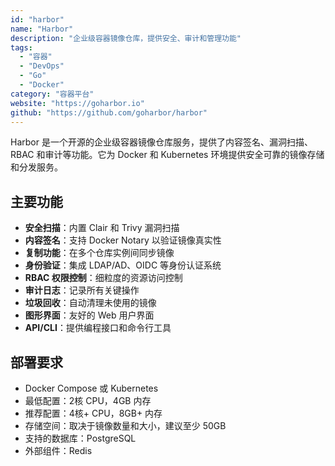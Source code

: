```yaml
---
id: "harbor"
name: "Harbor"
description: "企业级容器镜像仓库，提供安全、审计和管理功能"
tags:
  - "容器"
  - "DevOps"
  - "Go"
  - "Docker"
category: "容器平台"
website: "https://goharbor.io"
github: "https://github.com/goharbor/harbor"
---
```


Harbor 是一个开源的企业级容器镜像仓库服务，提供了内容签名、漏洞扫描、RBAC 和审计等功能。它为 Docker 和 Kubernetes 环境提供安全可靠的镜像存储和分发服务。

## 主要功能

- **安全扫描**：内置 Clair 和 Trivy 漏洞扫描
- **内容签名**：支持 Docker Notary 以验证镜像真实性
- **复制功能**：在多个仓库实例间同步镜像
- **身份验证**：集成 LDAP/AD、OIDC 等身份认证系统
- **RBAC 权限控制**：细粒度的资源访问控制
- **审计日志**：记录所有关键操作
- **垃圾回收**：自动清理未使用的镜像
- **图形界面**：友好的 Web 用户界面
- **API/CLI**：提供编程接口和命令行工具

## 部署要求

- Docker Compose 或 Kubernetes
- 最低配置：2核 CPU，4GB 内存
- 推荐配置：4核+ CPU，8GB+ 内存
- 存储空间：取决于镜像数量和大小，建议至少 50GB
- 支持的数据库：PostgreSQL
- 外部组件：Redis 